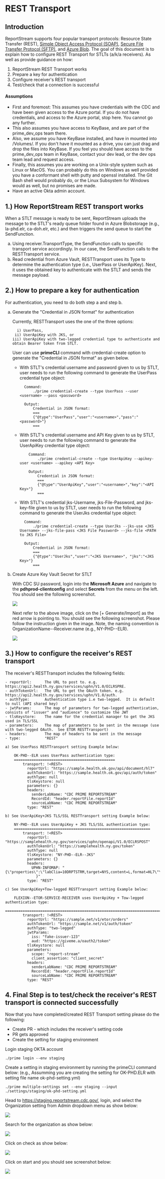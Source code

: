 # REST Transport
## Introduction
ReportStream supports four popular transport protocols:  Resource State Transfer (REST), [Simple Object Access Protocol (SOAP)](https://github.com/CDCgov/prime-reportstream/blob/master/prime-router/docs/onboarding-users/transport/soap.md), [Secure File Transfer Protocol (SFTP)](https://github.com/CDCgov/prime-reportstream/blob/master/prime-router/docs/onboarding-users/transport/sftp.md), and [Azure Blob](https://github.com/CDCgov/prime-reportstream/blob/master/prime-router/docs/onboarding-users/transport/blob.md). The goal of this document is to explain how to configure REST Transport for STLTs (a/k/a receivers). As well as provide guidance on how: 
1) ReportStream REST Transport works 
2) Prepare a key for authentication
3) Configure receiver's REST transport
4) Test/check that a connection is successful
#### Assumptions
* First and foremost: This assumes you have credentials with the CDC and have been given access to the Azure portal. If you do not have credentials, and access to the Azure portal, stop here. You cannot go any further.
* This also assumes you have access to KeyBase, and are part of the prime_dev_ops team there.
* Also, we assume you have KeyBase installed, and have in mounted into /Volumes/. If you don't have it mounted as a drive, you can just drag and drop the files into KeyBase. If you feel you should have access to the prime_dev_ops team in KeyBase, contact your dev lead, or the dev ops team lead and request access.
* Finally, this assumes you are working on a Unix-style system such as Linux or MacOS. You can probably do this on Windows as well provided you have a conformant shell with putty and openssl installed. The Git Bash shell would probably do, or the Linux Subsystem for Windows would as well, but no promises are made.
* Have an active Okta admin account.
## 1.) How ReportStream REST transport works
When a STLT message is ready to be sent, ReportStream uploads the message to the STLT's ready queue folder found in Azure Blobstorage (e.g., la-phd.elr, ca-doh.elr, etc.) and then triggers the send queue to start the SendFunction.
<ol type="a">
    <li>Using receiver.TransportType, the SendFunction calls to specific transport service accordingly. In our case, the SendFunction calls to the RESTTransport service.</li>
    <li>Read credential from Azure Vault, RESTTransport uses its Type to determine the authentication type (i.e., UserPass or UserApiKey).  Next, it uses the obtained key to authenticate with the STLT and sends the message payload.</li>
</ol>

## 2.) How to prepare a key for authentication
For authentication, you need to do both step a and step b.
<ol type="a">
<li>Generate the "Credential in JSON format" for authentication</li>

Currently, RESTTransport uses the one of the three options:

      i) UserPass, 
     ii) UserApiKey with JKS, or 
    iii) UserApiKey with two-legged credential type to authenticate and obtain Bearer token from STLT. 
User can use **primeCLI** command with credential-create option to generate the "Credential in JSON format" as given below.

- With STLT's credential username and password given to us by STLT, user needs to run the following command to generate the UserPass credential type object:

        Command:
            ./prime credential-create --type UserPass --user <username> --pass <password>
        
        Output: 
            Credential in JSON format: 
            ===
            {"@type":"UserPass","user":"<username>","pass":"<password>"}
            ===

- With STLT's credential username and API Key given to us by STLT, user needs to run the following command to generate the UserApiKey credential type object:
	
          Command:
              ./prime credential-create --type UserApiKey --apikey-user <username> --apikey <API Key>
        
          Output: 
              Credential in JSON format: 
              ===
              {"@type":"UserApiKey","user":"<username>","key":"<API Key>"}
              ===

- With STLT's credential jks-Username, jks-File-Password, and jks-key-file given to us by STLT, user needs to run the following command to generate the UserJks credential type object:
	
        Command:
            ./prime credential-create --type UserJks --jks-use <JKS Username> --jks-file-pass <JKS File Password> --jks-file <PATH to JKS File>
            
        Output: 
            Credential in JSON format: 
            ===
            {"@type":"UserJks","user":"<JKS Username>", "jks":"<JKS Key>"}
            ===

<li>Create Azure Key Vault Secret for STLT</li>

With CDC SU password, login into the **Microsoft Azure** and navigate to the **pdhprod-clientconfig** and select **Secrets** from the menu on the left.  You should see the following screenshot.

![](./images/rest-pdhprod-clientconfig-secrets.png)

Next refer to the above image, click on the  [+ Generate/Import] as the red arrow is pointing to.  You should see the following screenshot. Please follow the instruction given in the image. Note, the naming convention is OrganizationName--Receiver.name (e.g., NY-PHD--ELR).

![](./images/rest-create-a-secrete-key-screenshot.png)

</ol>

## 3.) How to configure the receiver's REST transport
The receiver's RESTTransport includes the following fields:

    - reportUrl:      The URL to post to. e.g. https://api2.health.ny.gov/services/uphn/V1.0/ECLRSPRE.
    - authTokenUrl:   The URL to get the OAuth token. e.g. https://api2.health.ny.gov/services/uphn/V1.0/auth.
    - authType:       Authentication type i.e two-legged.  It is default to null (API shared key)
    - jwtParams:      The map of parameters for two-legged authentication, consists of "issuer" and "audience" to customize the JWT 
    - tlsKeystore:    The name for the credential manager to get the JKS used in TLS/SSL
    - parameters:     The map of parameters to be sent in the message (use with two-legged OAuth.  See ETOR RESTTransport)
    - headers:        The map of headers to be sent in the message
    - type:           "REST"

    a) See UserPass RESTTransport setting Example below:
        
        OK-PHD--ELR uses UserPass authentication type:
        ==============================================
            transport: !<REST>
              reportUrl: "https://sample.health.ok.gov/api/document/hl7"
              authTokenUrl: "https://sample.health.ok.gov/api/auth/token"
              authType: null
              tlsKeystore: null
              parameters: {}
              headers:
                senderLabName: "CDC PRIME REPORTSTREAM"
                RecordId: "header.reportFile.reportId"
                sourceLabName: "CDC PRIME REPORTSTREAM"
              type: "REST"

    b) See UserApiKey+JKS TLS/SSL RESTTransport setting Example below:

        NY-PHD--ELR uses UserApiKey + JKS TLS/SSL authentication type:
        ==============================================================
            transport: !<REST>
              reportUrl: "https://samplehealth.ny.gov/services/uphn/openapi/V1.0/ECLRSPOST"
              authTokenUrl: "https://samplehealth.ny.gov/token"
              authType: null
              tlsKeystore: "NY-PHD--ELR--JKS"
              parameters: {}
              headers:
                UPHN-INFOMAP: "{\"properties\":\"labClia=10DRPTSTRM,target=NYS,content=L,format=HL7\"\
                  }"
              type: "REST"

    c) See UserApiKey+Tow-legged RESTTransport setting Example below:

        FLEXION--ETOR-SERVICE-RECEIVER uses UserApiKey + Tow-legged authentication type:
        ================================================================================
            transport: !<REST>
              reportUrl: "https://sample.net/v1/etor/orders"
              authTokenUrl: "https://sample.net/v1/auth/token"
              authType: "two-legged"
              jwtParams:
                iss: "fake-issuer-123"
                aud: "https://giveme.a/oauth2/token"
              tlsKeystore: null
              parameters:
                scope: "report-stream"
                client_assertion: "client_secret"
              headers:
                senderLabName: "CDC PRIME REPORTSTREAM"
                RecordId: "header.reportFile.reportId"
                sourceLabName: "CDC PRIME REPORTSTREAM"
              type: "REST"

## 4. Final Step is to test/check the receiver's REST transport is connected successfully
Now that you have completed/created REST Transport setting please do the following:
- Create PR - which includes the receiver's setting code
- PR gets approved
- Create the setting for staging environment

Login staging OKTA account

    ./prime login --env staging

Create a setting in staging environment by running the primeCLI command below:
(e.g., Assumming you are creating the setting for OK-PHD.ELR with setting file name ok-phd-setting.yml)

    ./prime multiple-settings set --env staging --input ./settings/staging/ok-phd-setting.yml

Head to https://staging.reportstream.cdc.gov/, login, and select the Organization setting from Admin dropdown menu as show below:

![](./images/rest-organization-setting-page.png)

Search for the organization as show below:

![](./images/rest-organization-search.png)

Click on check as show below:

![](./images/rest-ok-phd-history.png)

Click on start and you should see screenshot below:

![](./images/rest-successful-page.png)






		